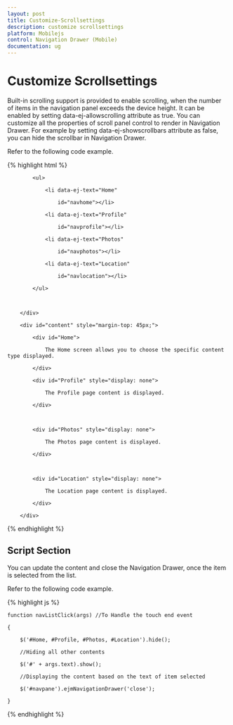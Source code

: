 ```yaml
---
layout: post
title: Customize-Scrollsettings
description: customize scrollsettings 
platform: Mobilejs
control: Navigation Drawer (Mobile)
documentation: ug
---
```


# Customize Scrollsettings 

Built-in scrolling support is provided to enable scrolling, when the number of items in the navigation panel exceeds the device height. It can be enabled by setting data-ej-allowscrolling attribute as true. You can customize all the properties of scroll panel control to render in Navigation Drawer. For example by setting data-ej-showscrollbars attribute as false, you can hide the scrollbar in Navigation Drawer.

Refer to the following code example.

{% highlight html %}

<div data-role="ejmnavigationdrawer" id="navpane" data-ej-allowscrolling=true data-ej-enablelistview="true" data-ej-listviewsettings-touchend="navListClick" data-ej-scrollsettings-showscrollbars="false">



            <ul>

                <li data-ej-text="Home"

                    id="navhome"></li>

                <li data-ej-text="Profile"

                    id="navprofile"></li>

                <li data-ej-text="Photos"

                    id="navphotos"></li>

                <li data-ej-text="Location"

                    id="navlocation"></li>

            </ul>



        </div>

<div id="head" data-role="ejmheader" data-ej-title="NavigationDrawer" data-ej-position="normal"></div>

        <div id="content" style="margin-top: 45px;">

            <div id="Home">

                The Home screen allows you to choose the specific content type displayed.

            </div>

            <div id="Profile" style="display: none">

                The Profile page content is displayed.

            </div>



            <div id="Photos" style="display: none">

                The Photos page content is displayed.

            </div>



            <div id="Location" style="display: none">

                The Location page content is displayed.

            </div>

        </div>

{% endhighlight %}



## Script Section

You can update the content and close the Navigation Drawer, once the item is selected from the list.

Refer to the following code example.

{% highlight js %}

    function navListClick(args) //To Handle the touch end event

    {

        $('#Home, #Profile, #Photos, #Location').hide(); 

        //Hiding all other contents

        $('#' + args.text).show(); 

        //Displaying the content based on the text of item selected

        $('#navpane').ejmNavigationDrawer('close');

    }



{% endhighlight %}



